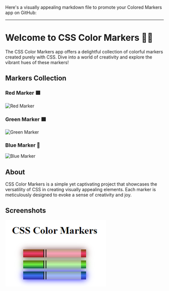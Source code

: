 Here's a visually appealing markdown file to promote your Colored Markers app on GitHub:

---

# Welcome to CSS Color Markers 🎨✨

The CSS Color Markers app offers a delightful collection of colorful markers created purely with CSS. Dive into a world of creativity and explore the vibrant hues of these markers!

## Markers Collection

### Red Marker 🟥
![Red Marker](https://via.placeholder.com/150x300/FF5733/000000?text=Red+Marker)

### Green Marker 🟩
![Green Marker](https://via.placeholder.com/150x300/33FF77/000000?text=Green+Marker)

### Blue Marker 🔵
![Blue Marker](https://via.placeholder.com/150x300/3388FF/000000?text=Blue+Marker)

## About

CSS Color Markers is a simple yet captivating project that showcases the versatility of CSS in creating visually appealing elements. Each marker is meticulously designed to evoke a sense of creativity and joy.

## Screenshots

![ColoredMarkersApp Screenshot](https://raw.githubusercontent.com/dogaegeozden/ColoredMarkersApp/main/screenshots/screenshot1.png)